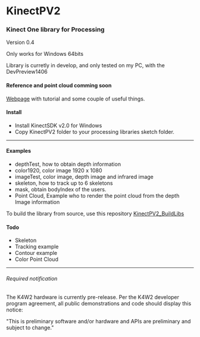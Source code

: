 KinectPV2
==========

### Kinect One library for Processing

Version 0.4

Only works for Windows 64bits

Library is curretly in develop, and only tested on my PC, with the DevPreview1406

#### Reference and point cloud comming soon

[Webpage](http://codigogenerativo.com/kinect-2-0-library-for-processing/) with tutorial and some couple of useful things. 
#### Install 

- Install KinectSDK v2.0 for Windows 
- Copy KinectPV2 folder to your processing libraries sketch folder. 


---

#### Examples

- depthTest, how to obtain depth information
- color1920, color image 1920 x 1080
- imageTest,  color image, depth image and infrared image
- skeleton, how to track up to 6 skeletons 
- mask, obtain bodyIndex of the users.
- Point Cloud, Example who to render the point cloud from the depth Image information


To build the library from source, use this repository [KinectPV2_BuildLibs](https://github.com/ThomasLengeling/KinectPV2_BuildLibs)



#### Todo

- Skeleton
- Tracking example
- Contour example
- Color Point Cloud

---

###### Required notification

The K4W2 hardware is currently pre-release. Per the K4W2 developer program agreement, all public demonstrations and code should display this notice:

"This is preliminary software and/or hardware and APIs are preliminary and subject to change."
